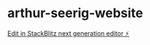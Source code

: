 # arthur-seerig-website

[Edit in StackBlitz next generation editor ⚡️](https://stackblitz.com/~/github.com/arthurseerigpahim/arthur-seerig-website)